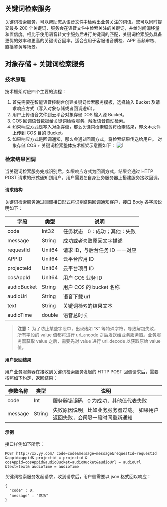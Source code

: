 ## 关键词检索服务

关键词检索服务，可以帮助您从语音文件中检索出业务关注的词语。您可以同时提交最多 200 个关键词，服务会在语音文件中检索关注的关键词，并给时间偏移量和置信度。相比于使用语音转文字服务后进行关键词的匹配，关键词检索服务具备更优的效率和更高的关键词召回率。适合应用于客服语音质检、APP 音频审核、直播鉴黄等场景。

##  对象存储 + 关键词检索服务

### 技术原理
技术框架对应四个主要的流程：
1) 首先需要在智能语音控制台创建关键词检索服务模板，选择输入 Bucket 及请求响应方式（写入对象存储或者回调通知）。
2) 用户上传语音文件到云平台对象存储 COS 输入源 Bucket。
2) COS 回调语音数据给关键词检索服务，触发语音自动检索。
3) 如果响应方式是写入对象存储，那么关键词检索服务将检索结果，即文本文件上传到 COS 目的 Bucket。
4) 如果响应方式是回调通知，那么会通过回调方式，将检索结果传送给用户。
对象存储 COS + 关键词检索整体技术框架示意图如下：
![1](https://mc.qcloudimg.com/static/img/4269c37ec3464f3b9b36172310861142/guanjianci.png)
### 检索结果回调
当关键词检索服务完成识别后，如果响应方式为回调方式，结果会通过 HTTP POST 请求的形式通知到用户，用户需要在自身业务服务器上搭建服务接收回调。

####  请求结构
关键词检索服务通过回调接口形式将识别结果回调通知客户，接口 Body 各字段说明如下：

| 字段         |  类型          | 说明      | 
| ------------- | ------------- | ---------- |
| code |  Int32 | 任务状态，0：成功；其他：失败 | 
| message |  String | 成功或者失败原因文字描述 | 
| requestId |Unit64 | 请求 ID，与后台任务 ID 一一对应 | 
| APPID |  Unit64 | 云平台应用 ID |
| projecteId |Unit64 | 云平台项目 ID |
| cosAppId | Unit64 | 用户 COS 业务 ID |
| audioBucket | String | 用户 COS 的 bucket 名称|
| audioUrl | String | 语音下载 url |
| text | String | 关键词检索的结果文本 |
| audioTime |  double | 语音总时长 |

>**注意：**
>为了防止某些字段中，出现诸如 “&” 等特殊字符，导致解包失败，所有字段的 value 值都将进行 url_encode 之后发送给业务服务器。业务服务器获取 value 之后，需要先对 value 进行 url_decode 以获取原始 value 值。

#### 用户返回结果

用户业务服务器在接收到关键词检索服务发起的 HTTP POST 回调请求后，需要按照如下约定，返回结果：

| 参数名称 | 类型 | 说明 |
|---------|---------|---------|
|   code |  Int   |   服务器错误码，0 为成功，其他值代表失败  |
|  message   |  String   |  失败原因说明，比如业务服务器过载。 如果用户返回失败，会间隔一段时间重新通知    |

#### 示例
接口样例如下所示：
```
POST http://xx.yy.com/ code=code&message=message&requestId=requestId &appid=appid& projectid = projectid & cosAppid=cosAppid&audioBucket=audioBucket&audioUrl = audioUrl &text=text& audioTime = audioTime
```
关键词检索服务发起请求，收到请求后，用户侧需要以 json 格式回以响应：
```
{
  "code" : 0, 
  "message" : "成功"
}
```

